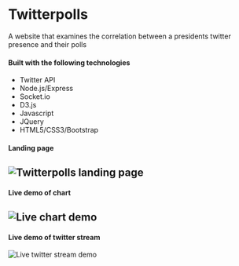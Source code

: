 # Twitterpolls
A website that examines the correlation between a presidents twitter presence and their polls

#### Built with the following technologies
- Twitter API
- Node.js/Express
- Socket.io
- D3.js
- Javascript
- JQuery
- HTML5/CSS3/Bootstrap

#### Landing page
![Twitterpolls landing page](https://github.com/JoshuaHwang/twitterpolls/blob/master/public/images/twitterpolls-fold.png)
---
#### Live demo of chart
![Live chart demo](https://github.com/JoshuaHwang/twitterpolls/blob/master/public/images/twitterpolls-livechart.gif)
---
#### Live demo of twitter stream
![Live twitter stream demo](https://github.com/JoshuaHwang/twitterpolls/blob/master/public/images/twitterpolls-stream.gif)
